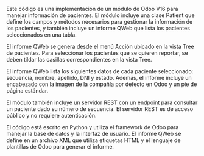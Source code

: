 Este código es una implementación de un módulo de Odoo V16 para manejar información de pacientes. El módulo incluye una clase Patient que define los campos y métodos necesarios para gestionar la información de los pacientes, y también incluye un informe QWeb que lista los pacientes seleccionados en una tabla.

El informe QWeb se genera desde el menú Acción ubicado en la vista Tree de pacientes. Para seleccionar los pacientes que se quieren reportar, se deben tildar las casillas correspondientes en la vista Tree.

El informe QWeb lista los siguientes datos de cada paciente seleccionado: secuencia, nombre, apellido, DNI y estado. Además, el informe incluye un encabezado con la imagen de la compañía por defecto en Odoo y un pie de página estándar.

El módulo también incluye un servidor REST con un endpoint para consultar un paciente dado su número de secuencia. El servidor REST es de acceso público y no requiere autenticación.

El código está escrito en Python y utiliza el framework de Odoo para manejar la base de datos y la interfaz de usuario. El informe QWeb se define en un archivo XML que utiliza etiquetas HTML y el lenguaje de plantillas de Odoo para generar el informe.
